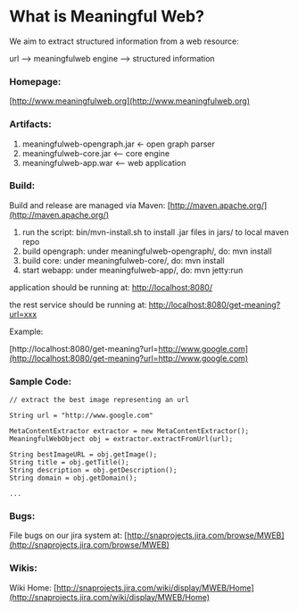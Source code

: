 What is Meaningful Web?
=======================

We aim to extract structured information from a web resource:

url --> meaningfulweb engine --> structured information

### Homepage:

[http://www.meaningfulweb.org](http://www.meaningfulweb.org)

### Artifacts:

1. meaningfulweb-opengraph.jar <- open graph parser
2. meaningfulweb-core.jar <-- core engine
3. meaningfulweb-app.war  <-- web application

### Build:

Build and release are managed via Maven: [http://maven.apache.org/](http://maven.apache.org/)

1. run the script: bin/mvn-install.sh to install .jar files in jars/ to local maven repo
2. build opengraph: under meaningfulweb-opengraph/, do: mvn install
3. build core: under meaningfulweb-core/, do: mvn install
4. start webapp: under meaningfulweb-app/, do: mvn jetty:run

application should be running at: [http://localhost:8080/](http://localhost:8080/)

the rest service should be running at: [http://localhost:8080/get-meaning?url=xxx](http://localhost:8080/get-meaning?url=xxx)

Example:

[http://localhost:8080/get-meaning?url=http://www.google.com](http://localhost:8080/get-meaning?url=http://www.google.com)


### Sample Code:

    // extract the best image representing an url

    String url = "http://www.google.com"

    MetaContentExtractor extractor = new MetaContentExtractor();
	MeaningfulWebObject obj = extractor.extractFromUrl(url);
	
    String bestImageURL = obj.getImage();
    String title = obj.getTitle();
    String description = obj.getDescription();
    String domain = obj.getDomain();

    ...


### Bugs:

File bugs on our jira system at: [http://snaprojects.jira.com/browse/MWEB](http://snaprojects.jira.com/browse/MWEB)

### Wikis:

Wiki Home: [http://snaprojects.jira.com/wiki/display/MWEB/Home](http://snaprojects.jira.com/wiki/display/MWEB/Home)

